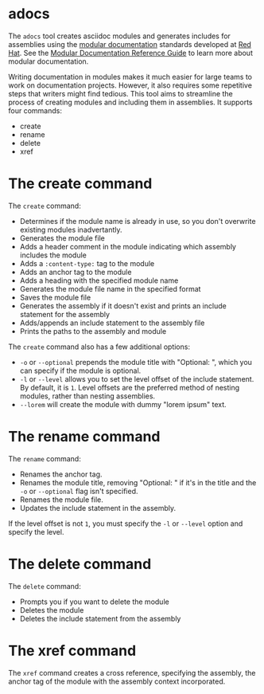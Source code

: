 # adocs

The `adocs` tool creates asciidoc modules and generates includes for assemblies using the [modular documentation](https://github.com/redhat-documentation/modular-docs) standards developed at [Red Hat](https://github.com/redhat-documentation). See the [Modular Documentation Reference Guide](https://redhat-documentation.github.io/modular-docs/) to learn more about modular documentation. 

Writing documentation in modules makes it much easier for large teams to work on documentation projects. However, it also requires some repetitive steps that writers might find tedious. This tool aims to streamline the process of creating modules and including them in assemblies. It supports four commands: 

* create
* rename
* delete
* xref

# The create command

The `create` command:

* Determines if the module name is already in use, so you don't overwrite existing modules inadvertantly.
* Generates the module file
* Adds a header comment in the module indicating which assembly includes the module
* Adds a `:content-type:` tag to the module
* Adds an anchor tag to the module
* Adds a heading with the specified module name
* Generates the module file name in the specified format
* Saves the module file
* Generates the assembly if it doesn't exist and prints an include statement for the assembly
* Adds/appends an include statement to the assembly file 
* Prints the paths to the assembly and module

The `create` command also has a few additional options: 

* `-o` or `--optional` prepends the module title with "Optional: ", which you can specify if the module is optional. 
* `-l` or `--level` allows you to set the level offset of the include statement. By default, it is `1`. Level offsets are the preferred method of nesting modules, rather than nesting assemblies. 
* `--lorem` will create the module with dummy "lorem ipsum" text.

# The rename command

The `rename` command:

* Renames the anchor tag.
* Renames the module title, removing "Optional: " if it's in the title and the `-o` or `--optional` flag isn't specified. 
* Renames the module file.
* Updates the include statement in the assembly. 

If the level offset is not `1`, you must specify the `-l` or `--level` option and specify the level.


# The delete command

The `delete` command:

* Prompts you if you want to delete the module
* Deletes the module
* Deletes the include statement from the assembly


# The xref command

The `xref` command creates a cross reference, specifying the assembly, the anchor tag of the module with the assembly context incorporated.

